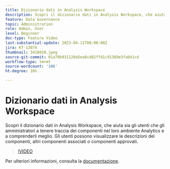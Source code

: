 ```yaml
---
title: Dizionario dati in Analysis Workspace
description: Scopri il dizionario dati in Analysis Workspace, che aiuta sia gli utenti che gli amministratori a tenere traccia dei componenti nel loro ambiente Analytics e a comprenderli meglio. Gli utenti possono visualizzare le descrizioni dei componenti, altri componenti associati o componenti approvati.
feature: Data Governance
topic: Administration
role: Admin, User
level: Beginner
doc-type: Feature Video
last-substantial-update: 2023-04-11T00:00:00Z
jira: KT-13074
thumbnail: 3418028.jpeg
source-git-commit: 01a70b931120a5ea8cd82ffd1c91369e3fa041cd
workflow-type: tm+mt
source-wordcount: '106'
ht-degree: 16%

---
```



# Dizionario dati in Analysis Workspace

Scopri il dizionario dati in Analysis Workspace, che aiuta sia gli utenti che gli amministratori a tenere traccia dei componenti nel loro ambiente Analytics e a comprenderli meglio. Gli utenti possono visualizzare le descrizioni dei componenti, altri componenti associati o componenti approvati.

>[!VIDEO](https://video.tv.adobe.com/v/3418028/?quality=12&learn=on)

Per ulteriori informazioni, consulta la [documentazione](https://experienceleague.adobe.com/docs/analytics/analyze/analysis-workspace/components/data-dictionary/data-dictionary-overview.html?lang=en).
